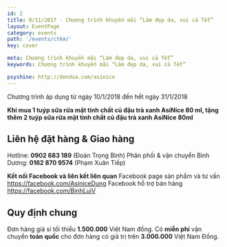 ```yaml
---
id: 2
title: 8/11/2017 - Chương trình khuyến mãi “Làm đẹp da, vui cả Tết”
layout: EventPage
category: events
path: '/events/ctkm/'
key: cover

meta: Chương trình khuyến mãi “Làm đẹp da, vui cả Tết”
keywords: Chương trình khuyến mãi “Làm đẹp da, vui cả Tết”

psyshine: http://dendua.com/asinice
---
```

Chương trình áp dụng từ ngày 10/1/2018 đến hết ngày 31/1/2018

**Khi mua 1 tuýp sữa rửa mặt tinh chất củ đậu trà xanh AsiNice 80 ml, tặng thêm 2 tuýp sữa rửa mặt tinh chất củ đậu trà xanh AsiNice 80ml**



## Liên hệ đặt hàng & Giao hàng

Hotline: **0902 683 189** (Đoàn Trọng Bình)
Phân phối & vận chuyển Bình Dương: **0162 870 9574** (Phạm Xuân Tiếp)

**Kết nối Facebook và liên kết liên quan**
Facebook page sản phẩm và tư vấn https://facebook.com/AsiniceDung
Facebook hỗ trợ bán hàng https://facebook.com/BinhLuiV

## Quy định chung

Đơn hàng giá sỉ tối thiểu **1.500.000** Việt Nam đồng.
Có **miễn phí** vận chuyển **toàn quốc** cho đơn hàng có giá trị trên **3.000.000** Việt Nam Đồng.
